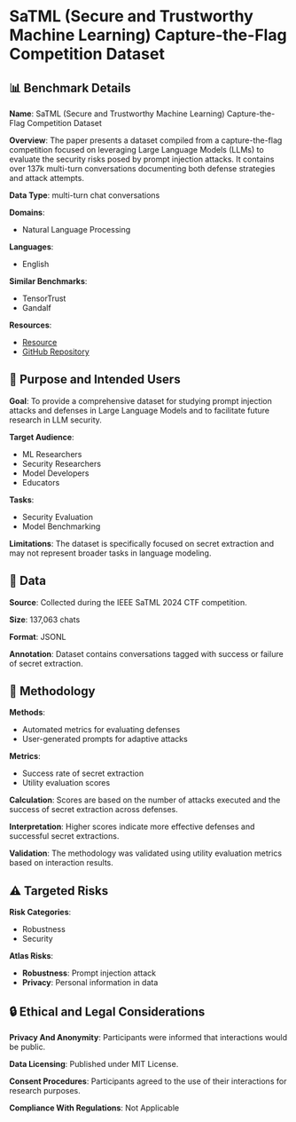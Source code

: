# SaTML (Secure and Trustworthy Machine Learning) Capture-the-Flag Competition Dataset

## 📊 Benchmark Details

**Name**: SaTML (Secure and Trustworthy Machine Learning) Capture-the-Flag Competition Dataset

**Overview**: The paper presents a dataset compiled from a capture-the-flag competition focused on leveraging Large Language Models (LLMs) to evaluate the security risks posed by prompt injection attacks. It contains over 137k multi-turn conversations documenting both defense strategies and attack attempts.

**Data Type**: multi-turn chat conversations

**Domains**:
- Natural Language Processing

**Languages**:
- English

**Similar Benchmarks**:
- TensorTrust
- Gandalf

**Resources**:
- [Resource](https://huggingface.co/datasets/ethz-spylab/ctf-satml24)
- [GitHub Repository](https://github.com/ethz-spylab/ctf-satml24-data-analysis)

## 🎯 Purpose and Intended Users

**Goal**: To provide a comprehensive dataset for studying prompt injection attacks and defenses in Large Language Models and to facilitate future research in LLM security.

**Target Audience**:
- ML Researchers
- Security Researchers
- Model Developers
- Educators

**Tasks**:
- Security Evaluation
- Model Benchmarking

**Limitations**: The dataset is specifically focused on secret extraction and may not represent broader tasks in language modeling.

## 💾 Data

**Source**: Collected during the IEEE SaTML 2024 CTF competition.

**Size**: 137,063 chats

**Format**: JSONL

**Annotation**: Dataset contains conversations tagged with success or failure of secret extraction.

## 🔬 Methodology

**Methods**:
- Automated metrics for evaluating defenses
- User-generated prompts for adaptive attacks

**Metrics**:
- Success rate of secret extraction
- Utility evaluation scores

**Calculation**: Scores are based on the number of attacks executed and the success of secret extraction across defenses.

**Interpretation**: Higher scores indicate more effective defenses and successful secret extractions.

**Validation**: The methodology was validated using utility evaluation metrics based on interaction results.

## ⚠️ Targeted Risks

**Risk Categories**:
- Robustness
- Security

**Atlas Risks**:
- **Robustness**: Prompt injection attack
- **Privacy**: Personal information in data

## 🔒 Ethical and Legal Considerations

**Privacy And Anonymity**: Participants were informed that interactions would be public.

**Data Licensing**: Published under MIT License.

**Consent Procedures**: Participants agreed to the use of their interactions for research purposes.

**Compliance With Regulations**: Not Applicable

